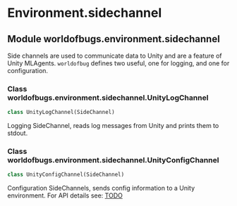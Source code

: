 # Environment.sidechannel

<a id="worldofbugs.environment.sidechannel"></a>

## Module worldofbugs.environment.sidechannel

Side channels are used to communicate data to Unity and are a feature of Unity MLAgents.
`worldofbug` defines two useful, one for logging, and one for configuration.

<a id="worldofbugs.environment.sidechannel.UnityLogChannel"></a>

### Class worldofbugs.environment.sidechannel.UnityLogChannel

```python
class UnityLogChannel(SideChannel)
```

Logging SideChannel, reads log messages from Unity and prints them to stdout.

<a id="worldofbugs.environment.sidechannel.UnityConfigChannel"></a>

### Class worldofbugs.environment.sidechannel.UnityConfigChannel

```python
class UnityConfigChannel(SideChannel)
```

Configuration SideChannels, sends config information to a Unity environment. For API details see: [TODO]()
